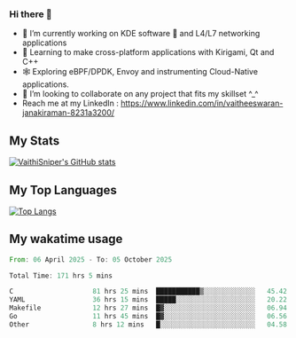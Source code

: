 ### Hi there 👋

- 🔭 I’m currently working on KDE software 💓 and L4/L7 networking applications 
- 📖 Learning to make cross-platform applications with Kirigami, Qt and C++
- 🕸️ Exploring eBPF/DPDK, Envoy and instrumenting Cloud-Native applications. 
- 👯 I’m looking to collaborate on any project that fits my skillset ^_^
- Reach me at my LinkedIn : https://www.linkedin.com/in/vaitheeswaran-janakiraman-8231a3200/

## My Stats
[![VaithiSniper's GitHub stats](https://github-readme-stats.vercel.app/api?username=VaithiSniper&hide=stars&theme=radical)](https://github.com/anuraghazra/github-readme-stats)

## My Top Languages

[![Top Langs](https://github-readme-stats.vercel.app/api/top-langs/?username=VaithiSniper&layout=compact)](https://github.com/anuraghazra/github-readme-stats)

## My wakatime usage

<!--START_SECTION:waka-->

```rust
From: 06 April 2025 - To: 05 October 2025

Total Time: 171 hrs 5 mins

C                    81 hrs 25 mins  ███████████▒░░░░░░░░░░░░░   45.42 %
YAML                 36 hrs 15 mins  █████░░░░░░░░░░░░░░░░░░░░   20.22 %
Makefile             12 hrs 27 mins  █▓░░░░░░░░░░░░░░░░░░░░░░░   06.94 %
Go                   11 hrs 45 mins  █▓░░░░░░░░░░░░░░░░░░░░░░░   06.56 %
Other                8 hrs 12 mins   █░░░░░░░░░░░░░░░░░░░░░░░░   04.58 %
```

<!--END_SECTION:waka-->
